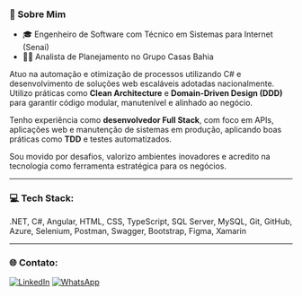 ### 🧑 Sobre Mim

* 🎓 Engenheiro de Software com Técnico em Sistemas para Internet (Senai)
* 👨‍💻 Analista de Planejamento no Grupo Casas Bahia

Atuo na automação e otimização de processos utilizando C# e desenvolvimento de soluções web escaláveis adotadas nacionalmente. Utilizo práticas como **Clean Architecture** e **Domain-Driven Design (DDD)** para garantir código modular, manutenível e alinhado ao negócio.

Tenho experiência como **desenvolvedor Full Stack**, com foco em APIs, aplicações web e manutenção de sistemas em produção, aplicando boas práticas como **TDD** e testes automatizados.

Sou movido por desafios, valorizo ambientes inovadores e acredito na tecnologia como ferramenta estratégica para os negócios.

---

### 💻 Tech Stack:

.NET, C#, Angular, HTML, CSS, TypeScript, SQL Server, MySQL, Git, GitHub, Azure, Selenium, Postman, Swagger, Bootstrap, Figma, Xamarin

---

### 🌐 Contato:

[![LinkedIn](https://img.shields.io/badge/linkedin-%230077B5.svg?style=for-the-badge\&logo=linkedin\&logoColor=white)](https://www.linkedin.com/in/nicolas-fernando-949b49192/)
[![WhatsApp](https://img.shields.io/badge/WhatsApp-25D366?style=for-the-badge\&logo=whatsapp\&logoColor=white)](https://api.whatsapp.com/send/?phone=5511910246542&text&type=phone_number&app_absent=0)
